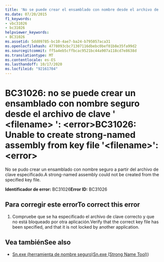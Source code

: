 ```yaml
---
title: 'No se puede crear el ensamblado con nombre desde el archivo de clave <filename>: <error>'
ms.date: 07/20/2015
f1_keywords:
- vbc31026
- bc31026
helpviewer_keywords:
- BC31026
ms.assetid: 5dd09785-bc10-4ae7-ba24-b795057aca31
ms.openlocfilehash: 4778093cbc71307116dbebc0bef01b8e35fa99d2
ms.sourcegitcommit: ff5a4eb5cffbcac9521bc44a907a118cd7e8638d
ms.translationtype: MT
ms.contentlocale: es-ES
ms.lasthandoff: 10/17/2020
ms.locfileid: "92161704"
---
```

# <a name="bc31026-unable-to-create-strong-named-assembly-from-key-file-filename-error"></a><span data-ttu-id="622ea-102">BC31026: no se puede crear un ensamblado con nombre seguro desde el archivo de clave ' \<filename> ': \<error></span><span class="sxs-lookup"><span data-stu-id="622ea-102">BC31026: Unable to create strong-named assembly from key file '\<filename>': \<error></span></span>

<span data-ttu-id="622ea-103">No se pudo crear un ensamblado con nombre seguro a partir del archivo de clave especificado.</span><span class="sxs-lookup"><span data-stu-id="622ea-103">A strong-named assembly could not be created from the specified key file.</span></span>

 <span data-ttu-id="622ea-104">**Identificador de error:** BC31026</span><span class="sxs-lookup"><span data-stu-id="622ea-104">**Error ID:** BC31026</span></span>

## <a name="to-correct-this-error"></a><span data-ttu-id="622ea-105">Para corregir este error</span><span class="sxs-lookup"><span data-stu-id="622ea-105">To correct this error</span></span>

1. <span data-ttu-id="622ea-106">Compruebe que se ha especificado el archivo de clave correcto y que no está bloqueado por otra aplicación.</span><span class="sxs-lookup"><span data-stu-id="622ea-106">Verify that the correct key file has been specified, and that it is not locked by another application.</span></span>

## <a name="see-also"></a><span data-ttu-id="622ea-107">Vea también</span><span class="sxs-lookup"><span data-stu-id="622ea-107">See also</span></span>

- <span data-ttu-id="622ea-108">[Sn.exe (herramienta de nombre seguro)](../../../framework/tools/sn-exe-strong-name-tool.md)</span><span class="sxs-lookup"><span data-stu-id="622ea-108">[Sn.exe (Strong Name Tool)](../../../framework/tools/sn-exe-strong-name-tool.md))</span></span>

